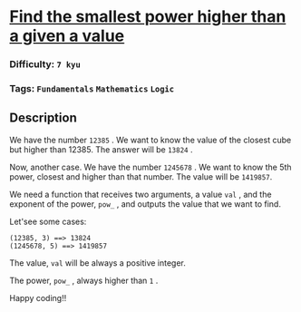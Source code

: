 # [Find the smallest power higher than a given a value](https://www.codewars.com/kata/56ba65c6a15703ac7e002075)

### Difficulty: `7 kyu`

### Tags: `Fundamentals` `Mathematics` `Logic`

## Description

We have the number `12385` . We want to know the value of the closest cube but higher than 12385. The answer will be `13824` .

Now, another case. We have the number `1245678` . We want to know the 5th power, closest and higher than that number. The value will be `1419857`.

We need a function that receives two arguments, a value `val` , and the exponent of the power,  `pow_` , and outputs the value that we want to find.

Let'see some cases:

```
(12385, 3) ==> 13824
(1245678, 5) ==> 1419857
```

The value, `val` will be always a positive integer.

The power, `pow_` , always higher than `1` .

Happy coding!!

